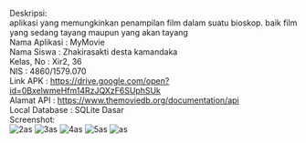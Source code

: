 Deskripsi:<br>
aplikasi yang memungkinkan penampilan film dalam suatu bioskop. baik film yang sedang tayang maupun yang akan tayang<br>
Nama Aplikasi : MyMovie <br>
Nama Siswa : Zhakirasakti desta kamandaka<br>
Kelas, No : Xir2, 36<br>
NIS : 4860/1579.070<br>
Link APK : <href>https://drive.google.com/open?id=0BxelwmeHfm14RzJQXzF6SUphSUk</href><br>
Alamat API :<href> https://www.themoviedb.org/documentation/api</href><br>
Local Database : SQLite Dasar<br>
Screenshot:<br>
![2as](https://user-images.githubusercontent.com/22295695/27018605-06e70262-4f5c-11e7-9c41-350fa88acc79.PNG)
![3as](https://user-images.githubusercontent.com/22295695/27018606-06ea1cae-4f5c-11e7-8c82-8134a463d223.PNG)
![4as](https://user-images.githubusercontent.com/22295695/27018607-06ed8b1e-4f5c-11e7-9eb6-521013ee0297.PNG)
![5as](https://user-images.githubusercontent.com/22295695/27018608-06f3ab2a-4f5c-11e7-97f5-e268a2dce264.PNG)
![as](https://user-images.githubusercontent.com/22295695/27018609-06f6cc7e-4f5c-11e7-9b74-9a242f7ac572.PNG)
